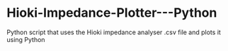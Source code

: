# Hioki-Impedance-Plotter---Python
Python script that uses the Hioki impedance analyser .csv file and plots it using Python
